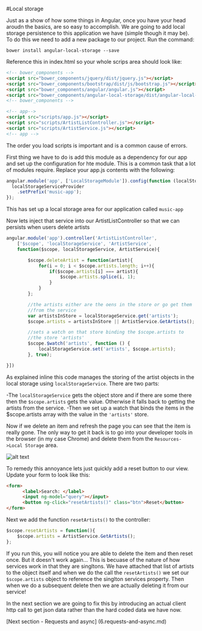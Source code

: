 #Local storage

Just as a show of how some things in Angular, once you have your head aroudn the basics, are so easy to accomplish. We are going to add local storage persistence to this application we have (simple though it may be). To do this we need to add a new package to our project. Run the command:

```
bower install angular-local-storage --save 
```

Reference this in index.html so your whole scrips area should look like:

```html
<!-- bower_components -->
<script src="bower_components/jquery/dist/jquery.js"></script>
<script src="bower_components/bootstrap/dist/js/bootstrap.js"></script>
<script src="bower_components/angular/angular.js"></script>
<script src="bower_components/angular-local-storage/dist/angular-local-storage.js"></script>
<!-- bower_components -->

<!-- app-->
<script src="scripts/app.js"></script>
<script src="scripts/ArtistListController.js"></script>
<script src="scripts/ArtistService.js"></script>
<!-- app -->
```

The order you load scripts is important and is a common cause of errors.

First thing we have to do is add this module as a dependency for our app and set up the configuration for hte module. This is a common task that a lot of modules require. Replace your app.js contents with the following:

```javascript
angular.module('app', ['LocalStorageModule']).config(function (localStorageServiceProvider) {
  localStorageServiceProvider
    .setPrefix('music-app');
});
```

This has set up a local storage area for our application called `music-app`

Now lets inject that service into our ArtistListController so that we can persists when users delete artists

```javascript
angular.module('app').controller('ArtistListController', 
    ['$scope', 'localStorageService', 'ArtistService',
    function($scope, localStorageService, ArtistService){

        $scope.deleteArtist = function(artist){
            for(i = 0; i < $scope.artists.length; i++){
                if($scope.artists[i] === artist){
                    $scope.artists.splice(i, 1);
                }
            }
        };

        //the artists either are the oens in the store or go get them
        //from the service
        var artistsInStore = localStorageService.get('artists');  
        $scope.artists = artistsInStore || ArtistService.GetArtists();    

        //sets a watch on that store binding the $scope.artists to
        //the store 'artists'                          
        $scope.$watch('artists', function () {
            localStorageService.set('artists', $scope.artists);
        }, true); 

}])
```

As explained inline this code manages the storing of the artist objects in the local storage using `localStorageService`. There are two parts:

-The `localStorageService` gets the object store and if there are some there then the `$scope.artists` gets the value. Otherwise it falls back to getting the artists from the service.
-Then we set up a watch that binds the items in the $scope.artists array with the value in the `'artists'` store.

Now if we delete an item and refresh the page you can see that the item is really gone. The only way to get it back is to go into your developer tools in the browser (in my case Chrome) and delete them from the `Resources->Local Storage` area.

![alt text](../images/step-6-local-storage.jpg "Environment Variable Screenshot initial screen")

To remedy this annoyance lets just quickly add a reset button to our view. Update your form to look like this:

```html
<form>
      <label>Search: </label>
      <input ng-model="query"></input>
      <button ng-click="resetArtists()" class="btn">Reset</button>
</form>
```

Next we add the function `resetArtists()` to the controller:

```javascript
$scope.resetArtists = function(){
    $scope.artists = ArtistService.GetArtists();
};   
```

If you run this, you will notice you are able to delete the item and then reset once. But it doesn't work again... This is becuase of the nature of how services work in that they are singltons. We have attached that list of artists to the object itself and when we do the call the `resetArtists()` we set our `$scope.artists` object to reference the singlton services property. Then when we do a subsequent delete then we are actually deleting it from our service!

In the next section we are going to fix this by introducing an actual client http call to get json data rather than the hard coded data we have now.

[Next section - Requests and async] (6.requests-and-async.md)
